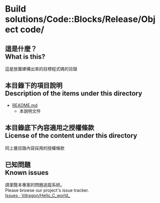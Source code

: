 # Build solutions/Code::Blocks/Release/Object code/
## 這是什麼？<br />What is this?
這是放置建構出來的目標程式碼的目錄

## 本目錄下的項目說明<br />Description of the items under this directory
* [README.md](README.md)
	* 本說明文件

## 本目錄底下內容適用之授權條款<br />License of the content under this directory
同上層目錄內容採用的授權條款

## 已知問題<br />Known issues
請瀏覽本專案的問題追蹤系統。  
Please browse our project's issue tracker.  
[Issues · Vdragon/Hello_C_world_](https://github.com/Vdragon/Hello_C_world_/issues)